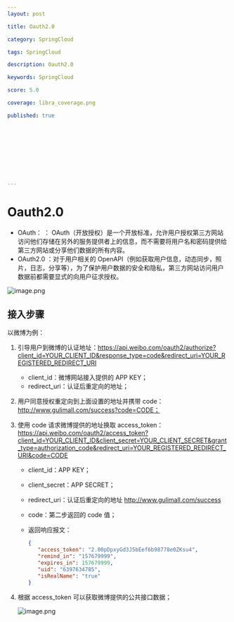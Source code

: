 ```yaml
---
layout: post

title: Oauth2.0 

category: SpringCloud

tags: SpringCloud

description: Oauth2.0 

keywords: SpringCloud

score: 5.0

coverage: libra_coverage.png

published: true










---
```


# Oauth2.0

- OAuth： ： OAuth（开放授权）是一个开放标准，允许用户授权第三方网站访问他们存储在另外的服务提供者上的信息，而不需要将用户名和密码提供给第三方网站或分享他们数据的所有内容。
-  OAuth2.0 ：对于用户相关的 OpenAPI（例如获取用户信息，动态同步，照片，日志，分享等），为了保护用户数据的安全和隐私，第三方网站访问用户数据前都需要显式的向用户征求授权。

![image.png](../../assets/imgs/1619865588369-2678e26b-0552-4d74-a43d-625123830f17.png)

## 接入步骤

以微博为例：

1. 引导用户到微博的认证地址：https://api.weibo.com/oauth2/authorize?client_id=YOUR_CLIENT_ID&response_type=code&redirect_uri=YOUR_REGISTERED_REDIRECT_URI

   - client_id：微博网站接入提供的 APP KEY；
   - redirect_uri：认证后重定向的地址；

2. 用户同意授权重定向到上面设置的地址并携带 code：http://www.gulimall.com/success?code=CODE；

3. 使用 code 请求微博提供的地址换取 access_token：https://api.weibo.com/oauth2/access_token?client_id=YOUR_CLIENT_ID&client_secret=YOUR_CLIENT_SECRET&grant_type=authorization_code&redirect_uri=YOUR_REGISTERED_REDIRECT_URI&code=CODE

   - client_id：APP KEY；

   - client_secret：APP SECRET；

   - redirect_uri：认证后重定向的地址 http://www.gulimall.com/success

   - code：第二步返回的 code 值；

   - 返回响应报文：

     ```json
     {
     	"access_token": "2.00pDpxyGd3J5bEef6b98778e0ZKsu4",
     	"remind_in": "157679999",
     	"expires_in": 157679999,
     	"uid": "6397634785",
     	"isRealName": "true"
     }
     ```

4. 根据 access_token 可以获取微博提供的公共接口数据；

   ![image.png](../../assets/imgs/1619869698249-e5700bbd-45a1-4213-bf24-00e1512a52ae.png)